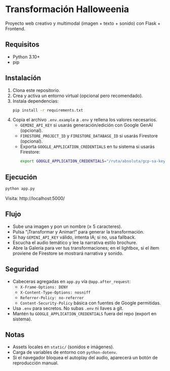# Transformación Halloweenia

Proyecto web creativo y multimodal (imagen + texto + sonido) con Flask + Frontend.

## Requisitos
- Python 3.10+
- pip

## Instalación
1. Clona este repositorio.
2. Crea y activa un entorno virtual (opcional pero recomendado).
3. Instala dependencias:
   ```bash
   pip install -r requirements.txt
   ```
4. Copia el archivo `.env.example` a `.env` y rellena los valores necesarios.
   - `GEMINI_API_KEY` si usarás generación/edición con Google GenAI (opcional).
   - `FIRESTORE_PROJECT_ID` y `FIRESTORE_DATABASE_ID` si usarás Firestore (opcional).
   - Exporta `GOOGLE_APPLICATION_CREDENTIALS` en tu sistema si usarás Firestore:
     ```bash
     export GOOGLE_APPLICATION_CREDENTIALS="/ruta/absoluta/gcp-sa-key.json"
     ```

## Ejecución
```bash
python app.py
```
Visita: http://localhost:5000/

## Flujo
- Sube una imagen y pon un nombre (≥ 5 caracteres).
- Pulsa “¡Transformar y Animar!” para generar la transformación.
- Si hay `GEMINI_API_KEY` válido, intenta IA; si no, usa fallback.
- Escucha el audio temático y lee la narrativa estilo brochure.
- Abre la Galería para ver tus transformaciones; en el lightbox, si el ítem proviene de Firestore se mostrará narrativa y sonido.

## Seguridad
- Cabeceras agregadas en `app.py` vía `@app.after_request`:
  - `X-Frame-Options: DENY`
  - `X-Content-Type-Options: nosniff`
  - `Referrer-Policy: no-referrer`
  - `Content-Security-Policy` básica con fuentes de Google permitidas.
- Usa `.env` para secretos. No subas `.env` ni llaves a git.
- Mantén tu `GOOGLE_APPLICATION_CREDENTIALS` fuera del repo (export en sistema).

## Notas
- Assets locales en `static/` (sonidos e imágenes).
- Carga de variables de entorno con `python-dotenv`.
- Si el navegador bloquea el autoplay del audio, aparecerá un botón de reproducción manual.
